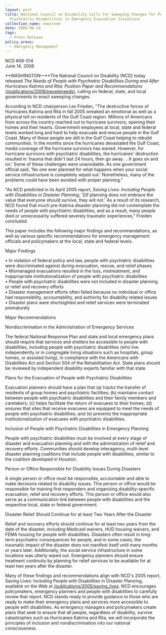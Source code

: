 ```yaml
---
layout: post
title: National Council on Disability Calls for Sweeping Changes for People with
  Psychiatric Disabilities in Emergency Evacuation Situations
collection_name: newsroom
date: 2006-06-14
tags:
  - Press Release
policy_areas:
  - Emergency Management
---
```


NCD #06-514\
June 14, 2006

**WASHINGTON—**The National Council on Disability (NCD) today released *The Needs of People with Psychiatric Disabilities During and After Hurricanes Katrina and Rita: Position Paper and Recommendations* \
([/publications/2006/peopleneeds](https://ncd.gov/publications/2006/07142006)), calling on federal, state, and local governments to enact sweeping changes.

According to NCD chairperson Lex Frieden, "The destructive forces of Hurricanes Katrina and Rita in fall 2005 wreaked an emotional as well as a physical toll on residents of the Gulf Coast region. Millions of Americans from across the country reached out to hurricane survivors, opening their homes and their hearts. Government employees at local, state and federal levels worked long and hard to help evacuate and rescue people in the Gulf Coast. Many of these people are still in the Gulf Coast helping to rebuild communities. In the months since the hurricanes devastated the Gulf Coast, media coverage of the hurricane survivors has waned. However, for hurricane survivors with psychiatric disabilities, the hurricanes' destruction resulted in 'trauma that didn't last 24 hours, then go away. ...It goes on and on.' Some of these challenges were unavoidable. As one government official said, 'No one ever planned for what happens when your social service infrastructure is completely wiped out.' Nonetheless, many of the problems could have been avoided with proper planning."

"As NCD predicted in its April 2005 report, *Saving Lives: Including People with Disabilities in Disaster Planning*, '\[i]f planning does not embrace the value that everyone should survive, they will not.' As a result of its research, NCD found that much pre-Katrina disaster planning did not contemplate the needs of people with psychiatric disabilities, and as a result, many people died or unnecessarily suffered severely traumatic experiences," Frieden concluded.

This paper includes the following major findings and recommendations, as well as various specific recommendations for emergency management officials and policymakers at the local, state and federal levels.

Major Findings

• In violation of federal policy and law, people with psychiatric disabilities were discriminated against during evacuation, rescue, and relief phases\
• Mismanaged evacuations resulted in the loss, mistreatment, and inappropriate institutionalization of people with psychiatric disabilities\
• People with psychiatric disabilities were not included in disaster planning or relief and recovery efforts\
• Disaster management efforts often failed because no individual or office had responsibility, accountability, and authority for disability related issues\
• Disaster plans were shortsighted and relief services were terminated prematurely

Major Recommendations

Nondiscrimination in the Administration of Emergency Services

The federal National Response Plan and state and local emergency plans should require that services and shelters be accessible to people with disabilities, including people with psychiatric disabilities (who live independently or in congregate living situations such as hospitals, group homes, or assisted living), in compliance with the Americans with Disabilities Act and Section 504 of the Rehabilitation Act. State plans should be reviewed by independent disability experts familiar with that state.

Plans for the Evacuation of People with Psychiatric Disabilities

Evacuation planners should have a plan that (a) tracks the transfer of residents of group homes and psychiatric facilities; (b) maintains contact between people with psychiatric disabilities and their family members and caretakers; (c) helps facilitate the return of evacuees to their homes; (d) ensures that sites that receive evacuees are equipped to meet the needs of people with psychiatric disabilities; and (e) prevents the inappropriate institutionalization of evacuees with psychiatric disabilities.

Inclusion of People with Psychiatric Disabilities in Emergency Planning

People with psychiatric disabilities must be involved at every stage of disaster and evacuation planning and with the administration of relief and recovery efforts. Communities should develop interagency, multi-level disaster planning coalitions that include people with disabilities, similar to the coalition developed in Houston.

Person or Office Responsible for Disability Issues During Disasters

A single person or office must be responsible, accountable and able to make decisions related to disability issues. This person or office would be responsible for training first responders and organizing disability-specific evacuation, relief and recovery efforts. This person or office would also serve as a communication link between people with disabilities and the respective local, state or federal government.

Disaster Relief Should Continue for at least Two Years After the Disaster

Relief and recovery efforts should continue for at least two years from the date of the disaster, including Medicaid waivers, HUD housing waivers, and FEMA housing for people with disabilities. Disasters often result in long-term psychiatric consequences for people, and in some cases, the traumatic impact of the disaster does not manifest itself until many months or years later. Additionally, the social service infrastructure in some locations was utterly wiped out. Emergency planners should ensure treatment continuity by planning for relief services to be available for at least two years after the disaster.

Many of these findings and recommendations align with NCD's 2005 report, Saving Lives: Including People with Disabilities in Disaster Planning, available on the Web at [/publications/2005/saving_lives](https://ncd.gov/publications/2005/04152005). NCD encourages policymakers, emergency planners and people with disabilities to carefully review that report. NCD stands ready to provide guidance to those who are ready to make their emergency plans and services more accessible to people with disabilities. As emergency managers and policymakers create plans that seek to ensure that all people, regardless of disability, survive catastrophes such as Hurricanes Katrina and Rita, we will incorporate the principles of inclusion and nondiscrimination into our national consciousness.
